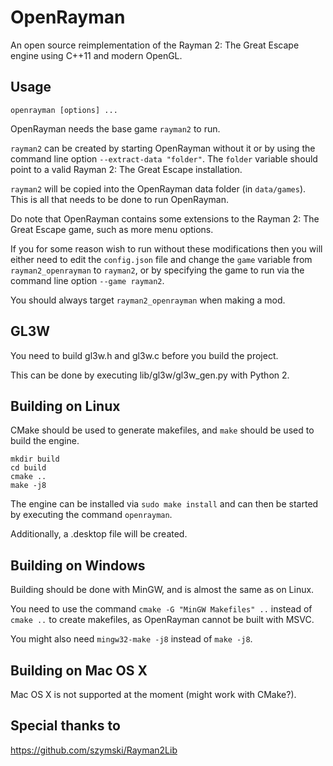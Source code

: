 # OpenRayman


An open source reimplementation of the Rayman 2: The Great Escape engine using C++11 and modern OpenGL.


## Usage


`openrayman [options] ...`  


OpenRayman needs the base game `rayman2` to run.


`rayman2` can be created by starting OpenRayman without it or by using the command line option `--extract-data "folder"`. The `folder` variable should point to a valid Rayman 2: The Great Escape installation.


`rayman2` will be copied into the OpenRayman data folder (in `data/games`). This is all that needs to be done to run OpenRayman.


Do note that OpenRayman contains some extensions to the Rayman 2: The Great Escape game, such as more menu options.


If you for some reason wish to run without these modifications then you will either need to edit the `config.json` file and change the `game` variable from `rayman2_openrayman` to `rayman2`, or by specifying the game to run via the command line option `--game rayman2`.


You should always target `rayman2_openrayman` when making a mod.


## GL3W


You need to build gl3w.h and gl3w.c before you build the project.


This can be done by executing lib/gl3w/gl3w_gen.py with Python 2.


## Building on Linux


CMake should be used to generate makefiles, and `make` should be used to build the engine.


```
mkdir build
cd build
cmake ..
make -j8
```

The engine can be installed via `sudo make install` and can then be started by executing the command `openrayman`.


Additionally, a .desktop file will be created.


## Building on Windows


Building should be done with MinGW, and is almost the same as on Linux.


You need to use the command `cmake -G "MinGW Makefiles" ..` instead of `cmake ..` to create makefiles, as OpenRayman cannot be built with MSVC.


You might also need `mingw32-make -j8` instead of `make -j8`.


## Building on Mac OS X


Mac OS X is not supported at the moment (might work with CMake?).


## Special thanks to


https://github.com/szymski/Rayman2Lib
